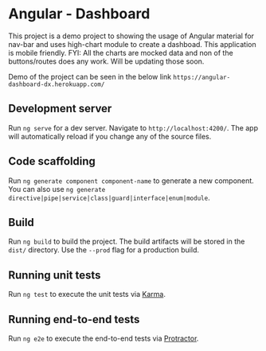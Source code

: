 # Angular - Dashboard 

This project is a demo project to showing the usage of Angular material for nav-bar and uses high-chart module to create a dashboad. This application is mobile friendly. 
FYI: All the charts are mocked data and non of the buttons/routes does any work. 
Will be updating those soon.

Demo of the project can be seen in the below link
`https://angular-dashboard-dx.herokuapp.com/`

## Development server

Run `ng serve` for a dev server. Navigate to `http://localhost:4200/`. The app will automatically reload if you change any of the source files.

## Code scaffolding

Run `ng generate component component-name` to generate a new component. You can also use `ng generate directive|pipe|service|class|guard|interface|enum|module`.

## Build

Run `ng build` to build the project. The build artifacts will be stored in the `dist/` directory. Use the `--prod` flag for a production build.

## Running unit tests

Run `ng test` to execute the unit tests via [Karma](https://karma-runner.github.io).

## Running end-to-end tests

Run `ng e2e` to execute the end-to-end tests via [Protractor](http://www.protractortest.org/).
